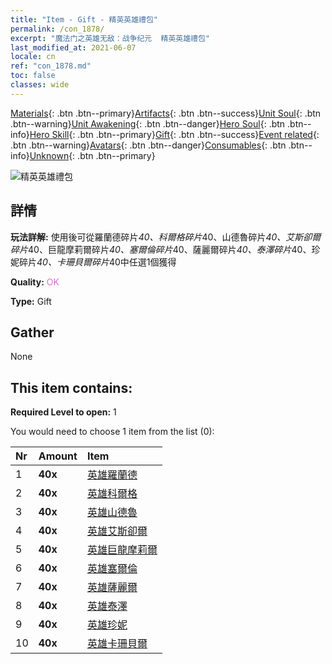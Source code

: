 ```yaml
---
title: "Item - Gift - 精英英雄禮包"
permalink: /con_1878/
excerpt: "魔法门之英雄无敌：战争纪元  精英英雄禮包"
last_modified_at: 2021-06-07
locale: cn
ref: "con_1878.md"
toc: false
classes: wide
---
```

 [Materials](/ItemsCN/){: .btn .btn--primary}[Artifacts](/ItemsCN/Artifacts/){: .btn .btn--success}[Unit Soul](/ItemsCN/UnitSoul/){: .btn .btn--warning}[Unit Awakening](/ItemsCN/UnitAwakening/){: .btn .btn--danger}[Hero Soul](/ItemsCN/HeroSoul/){: .btn .btn--info}[Hero Skill](/ItemsCN/HeroSkill/){: .btn .btn--primary}[Gift](/ItemsCN/Gift/){: .btn .btn--success}[Event related](/ItemsCN/Events/){: .btn .btn--warning}[Avatars](/ItemsCN/Avatars/){: .btn .btn--danger}[Consumables](/ItemsCN/Consumables/){: .btn .btn--info}[Unknown](/ItemsCN/Unknown/){: .btn .btn--primary}

 ![精英英雄禮包](/images/t/i_907065.png)

## 詳情
 **玩法詳解:** 使用後可從羅蘭德碎片*40、科爾格碎片*40、山德魯碎片*40、艾斯卻爾碎片*40、巨龍摩莉爾碎片*40、塞爾倫碎片*40、薩麗爾碎片*40、泰澤碎片*40、珍妮碎片*40、卡珊貝爾碎片*40中任選1個獲得

 **Quality:** <span style="color: #DA70D6">OK</span>

 **Type:** Gift

## Gather

  None

## This item contains:

 **Required Level to open:** 1

 You would need to choose 1 item from the list (0):

  | Nr | Amount |     Item    |
  |:---|:-------|:------------|
  | 1 |  **40x** | [英雄羅蘭德](/cn/Items/her_362/) |  | 
  | 2 |  **40x** | [英雄科爾格](/cn/Items/her_374/) |  | 
  | 3 |  **40x** | [英雄山德魯](/cn/Items/her_371/) |  | 
  | 4 |  **40x** | [英雄艾斯卻爾](/cn/Items/her_388/) |  | 
  | 5 |  **40x** | [英雄巨龍摩莉爾](/cn/Items/her_390/) |  | 
  | 6 |  **40x** | [英雄塞爾倫](/cn/Items/her_383/) |  | 
  | 7 |  **40x** | [英雄薩麗爾](/cn/Items/her_382/) |  | 
  | 8 |  **40x** | [英雄泰澤](/cn/Items/her_393/) |  | 
  | 9 |  **40x** | [英雄珍妮](/cn/Items/her_369/) |  | 
  | 10 |  **40x** | [英雄卡珊貝爾](/cn/Items/her_396/) |  | 
